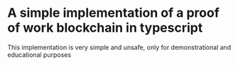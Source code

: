 # A simple implementation of a proof of work blockchain in typescript
This implementation is very simple and unsafe, only for demonstrational and educational purposes